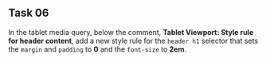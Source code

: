 ## Task 06
In the tablet media query, below the comment, **Tablet Viewport: Style rule for header content**, add a new style rule for the `header h1` selector that sets the `margin` and `padding` to **0**  and the `font-size` to **2em**.